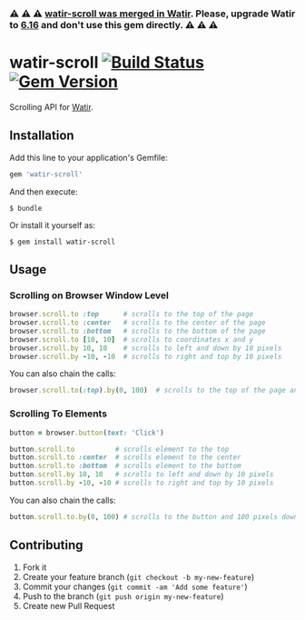 ### :warning: :warning: :warning: [watir-scroll was merged in Watir](https://github.com/watir/watir/pull/831). Please, upgrade Watir to [6.16](http://watir.com/watir-6-16/) and don't use this gem directly. :warning: :warning: :warning:

# watir-scroll [![Build Status](https://travis-ci.org/p0deje/watir-scroll.svg?branch=master)](https://travis-ci.org/p0deje/watir-scroll) [![Gem Version](https://badge.fury.io/rb/watir-scroll.svg)](http://badge.fury.io/rb/watir-scroll)

Scrolling API for [Watir](http://github.com/watir/watir).

## Installation

Add this line to your application's Gemfile:

```ruby
gem 'watir-scroll'
```

And then execute:

```shell
$ bundle
```

Or install it yourself as:

```shell
$ gem install watir-scroll
```

## Usage

### Scrolling on Browser Window Level

```ruby
browser.scroll.to :top      # scrolls to the top of the page
browser.scroll.to :center   # scrolls to the center of the page
browser.scroll.to :bottom   # scrolls to the bottom of the page
browser.scroll.to [10, 10]  # scrolls to coordinates x and y
browser.scroll.by 10, 10    # scrolls to left and down by 10 pixels
browser.scroll.by -10, -10  # scrolls to right and top by 10 pixels
```

You can also chain the calls:

```ruby
browser.scroll.to(:top).by(0, 100)  # scrolls to the top of the page and 100 pixels down
```

### Scrolling To Elements


```ruby
button = browser.button(text: 'Click')

button.scroll.to          # scrolls element to the top
button.scroll.to :center  # scrolls element to the center
button.scroll.to :bottom  # scrolls element to the bottom
button.scroll.by 10, 10   # scrolls to left and down by 10 pixels
button.scroll.by -10, -10 # scrolls to right and top by 10 pixels
```

You can also chain the calls:

```ruby
button.scroll.to.by(0, 100) # scrolls to the button and 100 pixels down
```


## Contributing

1. Fork it
2. Create your feature branch (`git checkout -b my-new-feature`)
3. Commit your changes (`git commit -am 'Add some feature'`)
4. Push to the branch (`git push origin my-new-feature`)
5. Create new Pull Request
